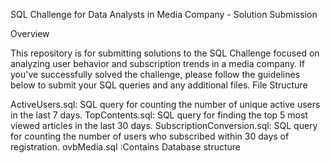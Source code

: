 SQL Challenge for Data Analysts in Media Company - Solution Submission

Overview

This repository is for submitting solutions to the SQL Challenge focused on analyzing user behavior and subscription trends in a media company. If you've successfully solved the challenge, please follow the guidelines below to submit your SQL queries and any additional files.
File Structure

ActiveUsers.sql: SQL query for counting the number of unique active users in the last 7 days.
TopContents.sql: SQL query for finding the top 5 most viewed articles in the last 30 days.
SubscriptionConversion.sql: SQL query for counting the number of users who subscribed within 30 days of registration.
ovbMedia.sql :Contains Database structure
